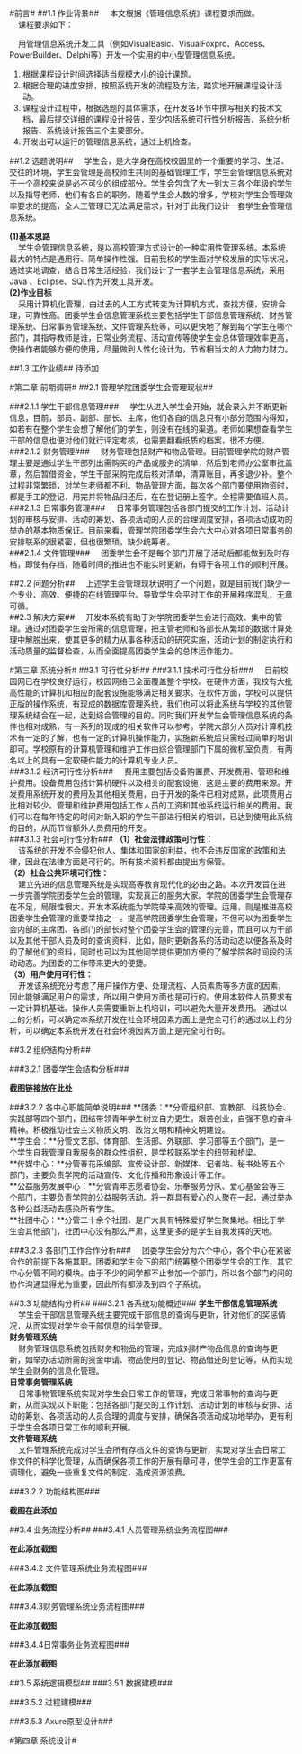 
#前言#
##1.1 作业背景##
&nbsp;&nbsp;&nbsp;&nbsp;本文根据《管理信息系统》课程要求而做。  
&nbsp;&nbsp;&nbsp;&nbsp;课程要求如下：  
  
&nbsp;&nbsp;&nbsp;&nbsp;用管理信息系统开发工具（例如VisualBasic、VisualFoxpro、Access、PowerBuilder、Delphi等）开发一个实用的中小型管理信息系统。  
  1.   根据课程设计时间选择适当规模大小的设计课题。  
  2.   根据合理的进度安排，按照系统开发的流程及方法，踏实地开展课程设计活动。  
  3.   课程设计过程中，根据选题的具体需求，在开发各环节中撰写相关的技术文档，最后提交详细的课程设计报告，至少包括系统可行性分析报告、系统分析报告、系统设计报告三个主要部分。  
  4.   开发出可以运行的管理信息系统，通过上机检查。  
  
##1.2 选题说明##
&nbsp;&nbsp;&nbsp;&nbsp;学生会，是大学身在高校校园里的一个重要的学习、生活、交往的环境，学生会管理是高校师生共同的基础管理工作，学生会管理信息系统对于一个高校来说是必不可少的组成部分。学生会包含了大一到大三各个年级的学生以及指导老师，他们有各自的职务。随着学生会人数的增多，学校对学生会管理效率要求的提高，全人工管理已无法满足需求，针对于此我们设计一套学生会管理信息系统。

**(1)基本思路**    
&nbsp;&nbsp;&nbsp;&nbsp;学生会管理信息系统，是以高校管理方式设计的一种实用性管理系统。本系统最大的特点是通用行、简单操作性强。目前我校的学生面对学校发展的实际状况，通过实地调查，结合日常生活经验，我们设计了一套学生会管理信息系统，采用Java 、Eclipse、SQL作为开发工具开发。  
**(2)作业目标**    
&nbsp;&nbsp;&nbsp;&nbsp;采用计算机化管理，由过去的人工方式转变为计算机方式，查找方便，安排合理，可靠性高。团委学生会信息管理系统主要包括学生干部信息管理系统、财务管理系统、日常事务管理系统、文件管理系统等，可以更快地了解到每个学生在哪个部门，其指导教师是谁，日常业务流程、活动宣传等使学生会总体管理效率更高，使操作者能够方便的使用，尽量做到人性化设计为，节省相当大的人力物力财力。  

##1.3 工作业绩##
待添加  

#第二章 前期调研#
##2.1 管理学院团委学生会管理现状##

###2.1.1  学生干部信息管理###
&nbsp;&nbsp;&nbsp;&nbsp;学生从进入学生会开始，就会录入并不断更新信息，目前，部员、副部、部长、主席，他们各自的信息只有小部分范围内得知，如若有在整个学生会想了解他们的学生，则没有在线的渠道。老师如果想查看学生干部的信息也便对他们就行评定考核，也需要翻看纸质的档案，很不方便。    
###2.1.2  财务管理###
&nbsp;&nbsp;&nbsp;&nbsp;财务管理包括财产和物品管理。目前管理学院的财产管理主要是通过学生干部列出需购买的产品或服务的清单，然后到老师办公室审批盖章，然后暂借资金，学生干部采购完成后核对清单，清算账目，再多退少补。整个过程非常繁琐，对学生老师都不利。物品管理方面，每次各个部门要使用物资时，都是手工的登记，用完并将物品归还后，在在登记册上签字。全程需要值班人员。  
###2.1.3  日常事务管理###
&nbsp;&nbsp;&nbsp;&nbsp;日常事务管理包括各部门提交的工作计划、活动计划的审核与安排、活动的筹划、各项活动的人员的合理调度安排，各项活动成功的举办的基本物质保证。目前来看，管理学院团委学生会六大中心对各项日常事务的安排联系的很紧密，但也很繁琐，缺少统筹者。  
###2.1.4  文件管理###
&nbsp;&nbsp;&nbsp;&nbsp;团委学生会不是每个部门开展了活动后都能做到及时存档，即使有存档，随着时间的推进也不能实时更新，有碍于各项工作的顺利开展。  

##2.2  问题分析##
&nbsp;&nbsp;&nbsp;&nbsp;上述学生会管理现状说明了一个问题，就是目前我们缺少一个专业、高效、便捷的在线管理平台。导致学生会平时工作的开展秩序混乱，无章可循。  
##2.3  解决方案##
&nbsp;&nbsp;&nbsp;&nbsp;开发本系统有助于对学院团委学生会进行高效、集中的管理。通过对团委学生会所需的信息管理，把主管老师和各部长从繁琐的数据计算处理中解脱出来，使其更多的精力从事各种活动的研究实施，活动计划的制定执行和活动质量的监督检查，从而全面提高团委学生会的总体运作能力。 

#第三章 系统分析#
##3.1  可行性分析##
###3.1.1  技术可行性分析###
&nbsp;&nbsp;&nbsp;&nbsp;目前校园网已在学校良好运行，校园网络已全面覆盖整个学校。在硬件方面，我校有大批高性能的计算机和相应的配套设施能够满足相关要求。在软件方面，学校可以提供正版的操作系统，有现成的数据库管理系统，我们也可以将此系统与学校的其他管理系统结合在一起，达到综合管理的目的。同时我们开发学生会管理信息系统的条件也相对成熟，有一系列的现成的相关软件可以参考。学院大部分人员对计算机技术有一定的了解，也有一定的计算机操作能力，实施新系统后只需经过简单的培训即可。学校原有的计算机管理和维护工作由综合管理部门下属的微机室负责，有两名以上的具有一定软硬件能力的计算机专业人员。  
###3.1.2  经济可行性分析###
&nbsp;&nbsp;&nbsp;&nbsp;费用主要包括设备购置费、开发费用、管理和维护费用。设备费用包括计算机硬件以及相关的配套设施，这是主要的费用来源。开发费用系统开发的费用及其他相关费用，由于开发的条件已相对成熟，此项费用占比相对较少。管理和维护费用包括工作人员的工资和其他系统运行相关的费用。我们可以在每年特定的时间对新入职的学生干部进行相关的培训，已达到使用此系统的目的，从而节省额外人员费用的开支。  
###3.1.3  社会可行性分析###
**（1）社会法律政策可行性：**   
&nbsp;&nbsp;&nbsp;&nbsp;该系统的开发不会侵犯他人、集体和国家的利益，也不会违反国家的政策和法律，因此在法律方面是可行的。所有技术资料都由提出方保管。  
**（2）社会公共环境可行性：**    
&nbsp;&nbsp;&nbsp;&nbsp;建立先进的信息管理系统是实现高等教育现代化的必由之路。本次开发旨在进一步完善学院团委学生会的管理，实现真正的服务大家。学院的团委学生会管理存在不足，局限性很大，开发本系统能为学院带来高效的管理。运用，则是推进高校团委学生会管理的重要举措之一。提高学院团委学生会管理，不但可以为团委学生会内部的主席团、各部门的部长对整个团委学生会的管理的完善，而且可以为干部以及其他干部人员及时的查询资料，比如，随时更新各系的活动动态以便各系及时的了解他们的资料，同时也可以为其他同学提供更加方便的了解学院各时间段的活动动态。为团委的工作带来更大的便捷。  
**（3）用户使用可行性：**          
&nbsp;&nbsp;&nbsp;&nbsp;开发该系统充分考虑了用户操作方便、处理流程、人员素质等多方面的因素，因此能够满足用户的需求，所以用户使用方面也是可行的。使用本软件人员要求有一定计算机基础。操作人员需要重新上机培训，可以避免大量开发费用。
通过以上的分析，可以确定本系统开发在社会环境因素方面上是完全可行的通过以上的分析，可以确定本系统开发在社会环境因素方面上是完全可行的。  

##3.2  组织结构分析##


###3.2.1  团委学生会结构分析###


**截图链接放在此处**  

###3.2.2  各中心职能简单说明###
**团委：**分管组织部、宣教部、科技协会、实践部等四个部门，团结带领青年学生树立自力更生，艰苦创业，自强不息的奋斗精神。积极推动社会主义物质文明、政治文明和精神文明建设。  
**学生会：**分管文艺部、体育部、生活部、外联部、学习部等五个部门，是一个学生自我管理自我服务的群众性组织，是学校联系学生的纽带和桥梁。  
**传媒中心：**分管春花采编部、宣传设计部、新媒体、记者站、秘书处等五个部门，主要负责学院的活动宣传、文化传播和形象设计等工作。    
**公益服务发展中心：**分管青年志愿者协会、乐奉服务分队、爱心基金会等三个部门，主要负责学院的公益服务活动。将一群具有爱心的人聚在一起，通过举办各种公益活动去感染所有学生。  
**社团中心：**分管二十余个社团，是广大具有特殊爱好学生聚集地。相比于学生会其他部门，社团中心没有那么严肃，这里更多的是学生自我发挥的天地。  

###3.2.3  各部门工作合作分析###
&nbsp;&nbsp;&nbsp;&nbsp;团委学生会分为六个中心，各个中心在紧密合作的前提下各施其职。团委和学生会下的部门统筹整个团委学生会的工作，其它中心分管不同的模块。由于不少的同学都不止参加一个部门，所以各个部门的间的协作沟通显得尤为重要，因此所有都涉及到四个子系统。  

##3.3  功能结构分析##
###3.2.1  各系统功能概述###
**学生干部信息管理系统**  
&nbsp;&nbsp;&nbsp;&nbsp;学生会干部信息管理系统主要完成干部信息的查询与更新，针对他们的奖惩情况，从而实现对学生会干部信息的科学管理。  
**财务管理系统**  
&nbsp;&nbsp;&nbsp;&nbsp;财务管理信息系统包括财务和物品的管理，完成对财产物品信息的查询与更新，如举办活动所需的资金申请、物品使用的登记、物品借还的登记等，从而实现学生会财务的信息化管理。  	
**日常事务管理系统**  
&nbsp;&nbsp;&nbsp;&nbsp;日常事物管理系统实现对学生会日常工作的管理，完成日常事物的查询与更新，从而实现以下职能：包括各部门提交的工作计划、活动计划的审核与安排、活动的筹划、各项活动的人员合理的调度与安排，确保各项活动成功地举办，更有利于学生会各项日常工作的顺利开展。  
**文件管理系统**  
&nbsp;&nbsp;&nbsp;&nbsp;文件管理系统完成对学生会所有存档文件的查询与更新，实现对学生会日常工作文件的科学化管理，从而确保各项工作的开展有章可寻，使学生会的工作更富有调理化，避免一些重复文件的制定，造成资源浪费。  

###3.2.2  功能结构图###



**截图在此添加**  


##3.4  业务流程分析##
###3.4.1  人员管理系统业务流程图###


**在此添加截图**  

###3.4.2  文件管理系统业务流程图###


**在此添加截图**  

###3.4.3财务管理系统业务流程图###

**在此添加截图**  

###3.4.4日常事务业务流程图###


**在此添加截图**  


##3.5  系统逻辑模型##
###3.5.1  数据建模###

###3.5.2  过程建模###

###3.5.3  Axure原型设计###


#第四章 系统设计#





















  







